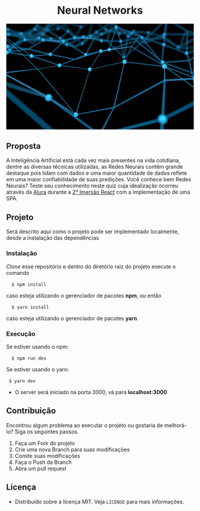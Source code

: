 <h1 align="center">Neural Networks</h1>
<img src="https://github.com/SousaPedroso/NeuralNetworksquiz/blob/master/public/bg.png" alt="Neural Network">

<h2 align="left"> Proposta </h2>

<p>A Inteligência Artificial está cada vez mais presentes na vida cotidiana, dentre as diversas técnicas utilizadas, as Redes Neurais contêm grande destaque pois lidam com dados e uma maior quantidade de dados reflete em uma maior confiabilidade de suas predições. Você conhece bem Redes Neurais? Teste seu conhecimento neste quiz cuja idealização ocorreu através da <a href="https://www.alura.com.br/">Alura</a> durante a <a href="https://github.com/topics/aluraquiz">2º Imersão React</a> com a implementação de uma SPA.</p>

<h2 align="left"> Projeto </h2>
<p>Será descrito aqui como o projeto pode ser implementado localmente, desde a instalação das dependências </p>
<h3 align="left"> Instalação </h3>
<p> <i>Clone</i> esse repositório e dentro do diretório raiz do projeto execute o comando</p>

```
  $ npm install
```
<p>caso esteja utilizando o gerenciador de pacotes <strong>npm</strong>, ou então</p>

```
  $ yarn install
```
<p> caso esteja utilizando o gerenciador de pacotes <strong>yarn</strong> </p>

<h3 align="left"></h3>

<h3 align="left"> Execução </h3>

<p> Se estiver usando o npm: </p>

```
  $ npm run dev
```

<p> Se estiver usando o yarn: </p>
 
 ```
  $ yarn dev
 ```

<ul>
  <li>O server será iniciado na porta 3000, vá para <strong>localhost:3000</strong></li>
</ul>
 
 <h2 align="left"> Contribuição </h2>
 
 <p> Encontrou algum problema ao executar o projeto ou gostaria de melhorá-lo? Siga os seguintes passos.</p>
 <ol>
  <li>Faça um Fork do projeto </li>
  <li>Crie uma nova Branch para suas modificações </li>
  <li>Comite suas modificações </li>
  <li>Faça o Push da Branch </li>
  <li>Abra um pull request </li>
</ol>

<h2 align="left"> Licença </h2>

- Distribuído sobre a licença MIT. Veja `LICENSE` para mais informações.
